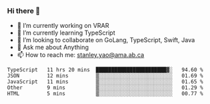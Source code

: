### Hi there 👋

- 🔭 I’m currently working on VRAR
- 🌱 I’m currently learning TypeScript
- 👯 I’m looking to collaborate on GoLang, TypeScript, Swift, Java
- 💬 Ask me about Anything
- 📫 How to reach me: stanley.yao@ama.ab.ca


<!--START_SECTION:waka-->
```text
TypeScript   11 hrs 20 mins  ███████████████████████▓░   94.60 % 
JSON         12 mins         ▒░░░░░░░░░░░░░░░░░░░░░░░░   01.69 % 
JavaScript   11 mins         ▒░░░░░░░░░░░░░░░░░░░░░░░░   01.65 % 
Other        9 mins          ▒░░░░░░░░░░░░░░░░░░░░░░░░   01.29 % 
HTML         5 mins          ▒░░░░░░░░░░░░░░░░░░░░░░░░   00.77 % 
```
<!--END_SECTION:waka-->
